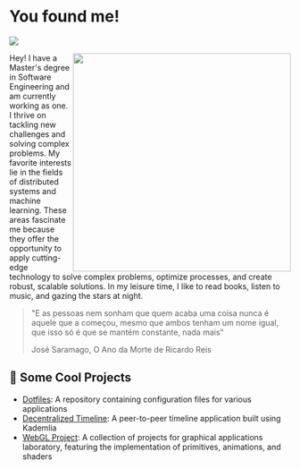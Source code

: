 # You found me!

![](https://komarev.com/ghpvc/?username=Samuuuh&style=flat-square&label=Profile+Views)

<img align='right' src='./images/kimi-no-na-wa.gif' width='390'>

Hey! I have a Master's degree in Software Engineering and am currently working as one. I thrive on tackling new challenges and solving complex problems. My favorite interests lie in the fields of distributed systems and machine learning. These areas fascinate me because they offer the opportunity to apply cutting-edge technology to solve complex problems, optimize processes, and create robust, scalable solutions. In my leisure time, I like to read books, listen to music, and gazing the stars at night.

> "E as pessoas nem sonham que quem acaba uma coisa nunca é aquele que a começou, mesmo que ambos tenham um nome igual, que isso só é que se mantém constante, nada mais"
> 
> José Saramago, O Ano da Morte de Ricardo Reis

## 🌱 Some Cool Projects
- [Dotfiles](https://github.com/Samuuuh/dotfiles): A repository containing configuration files for various applications
- [Decentralized Timeline](https://github.com/Samuuuh/sdle-decentralized-timeline): A peer-to-peer timeline application built using Kademlia
- [WebGL Project](https://github.com/Samuuuh/feup-laig): A collection of projects for graphical applications laboratory, featuring the implementation of primitives, animations, and shaders
